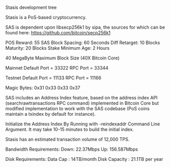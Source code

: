 
Stasis development tree

Stasis is a PoS-based cryptocurrency.

SAS is dependent upon libsecp256k1 by sipa, the sources for which can be found here:
https://github.com/bitcoin/secp256k1

POS Reward: 55 SAS
Block Spacing: 60 Seconds
Diff Retarget: 10 Blocks
Maturity: 20 Blocks
Stake Minimum Age: 2 Hours

40 MegaByte Maximum Block Size (40X Bitcoin Core)


Mainnet
Default Port = 33322
RPC Port = 33344

Testnet
Default Port = 11133
RPC Port = 11166

Magic Bytes: 0x31 0x33 0x33 0x37

SAS includes an Address Index feature, based on the address index API (searchrawtransactions RPC command) implemented in Bitcoin Core but modified implementation to work with the SAS codebase (PoS coins maintain a txindex by default for instance).

Initialize the Address Index By Running with -reindexaddr Command Line Argument.  It may take 10-15 minutes to build the initial index.

Stasis has an estimated transaction volume of 12,000 TPS.

Bandwidth Requirements:
Down: 	22.37Mbps
Up: 	156.587Mbps

Disk Requirements:
Data Cap : 14TB/month
Disk Capacity : 21.1TB per year

